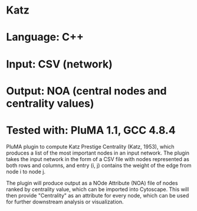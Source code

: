 # Katz
# Language: C++
# Input: CSV (network)
# Output: NOA (central nodes and centrality values)
# Tested with: PluMA 1.1, GCC 4.8.4


PluMA plugin to compute Katz Prestige Centrality (Katz, 1953), which produces
a list of the most important nodes in an input network.  The plugin takes
the input network in the form of a CSV file with nodes represented as both rows
and columns, and entry (i, j) contains the weight of the edge from node i to node j.

The plugin will produce output as a NOde Attribute (NOA) file of nodes ranked
by centrality value, which can be imported into Cytoscape.  This will then
provide "Centrality" as an attribute for every node, which can be used for further
downstream analysis or visualization.

